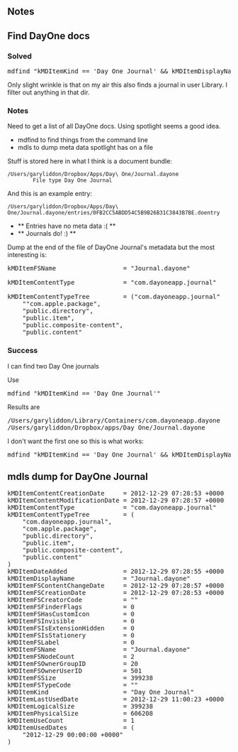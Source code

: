 ## Notes

## Find DayOne docs

### Solved
<pre>mdfind "kMDItemKind == 'Day One Journal' && kMDItemDisplayName =='Journal.dayone'"</pre>

Only slight wrinkle is that on my air this also finds a journal in user Library. I filter out anything in that dir.

### Notes

Need to get a list of all DayOne docs. Using spotlight seems a good idea.

* mdfind to find things from the command line
* mdls to dump meta data spotlight has on a file

Stuff is stored here in what I think is a document bundle:

	/Users/garyliddon/Dropbox/Apps/Day\ One/Journal.dayone
			File type Day One Journal

And this is an example entry:

	/Users/garyliddon/Dropbox/Apps/Day\ One/Journal.dayone/entries/0FB2CC5ABDD54C5B9B26B31C3843B7BE.doentry

* ** Entries have no meta data :( **   
* ** Journals do! :) **

Dump at the end of the file of DayOne Journal's metadata but the most interesting is:
<pre>
kMDItemFSName                  = "Journal.dayone"

kMDItemContentType             = "com.dayoneapp.journal"

kMDItemContentTypeTree         = ("com.dayoneapp.journal"
	""com.apple.package",
	"public.directory",
	"public.item",
	"public.composite-content",
	"public.content"
</pre>

### Success
I can find two Day One journals

Use <pre>mdfind "kMDItemKind == 'Day One Journal'"</pre>

Results are <pre>/Users/garyliddon/Library/Containers/com.dayoneapp.dayone
/Users/garyliddon/Dropbox/apps/Day One/Journal.dayone</pre>

I don't want the first one so this is what works:

<pre>mdfind "kMDItemKind == 'Day One Journal' && kMDItemDisplayName =='Journal.dayone'"</pre>


## mdls dump for DayOne Journal
<pre>
kMDItemContentCreationDate     = 2012-12-29 07:28:53 +0000
kMDItemContentModificationDate = 2012-12-29 07:28:57 +0000
kMDItemContentType             = "com.dayoneapp.journal"
kMDItemContentTypeTree         = (
    "com.dayoneapp.journal",
    "com.apple.package",
    "public.directory",
    "public.item",
    "public.composite-content",
    "public.content"
)
kMDItemDateAdded               = 2012-12-29 07:28:55 +0000
kMDItemDisplayName             = "Journal.dayone"
kMDItemFSContentChangeDate     = 2012-12-29 07:28:57 +0000
kMDItemFSCreationDate          = 2012-12-29 07:28:53 +0000
kMDItemFSCreatorCode           = ""
kMDItemFSFinderFlags           = 0
kMDItemFSHasCustomIcon         = 0
kMDItemFSInvisible             = 0
kMDItemFSIsExtensionHidden     = 0
kMDItemFSIsStationery          = 0
kMDItemFSLabel                 = 0
kMDItemFSName                  = "Journal.dayone"
kMDItemFSNodeCount             = 2
kMDItemFSOwnerGroupID          = 20
kMDItemFSOwnerUserID           = 501
kMDItemFSSize                  = 399238
kMDItemFSTypeCode              = ""
kMDItemKind                    = "Day One Journal"
kMDItemLastUsedDate            = 2012-12-29 11:00:23 +0000
kMDItemLogicalSize             = 399238
kMDItemPhysicalSize            = 606208
kMDItemUseCount                = 1
kMDItemUsedDates               = (
    "2012-12-29 00:00:00 +0000"
)
</pre>

